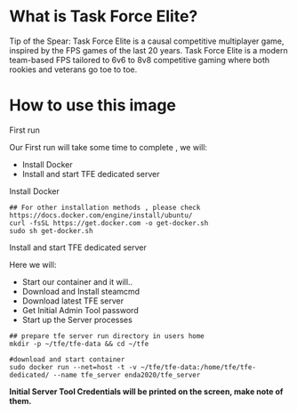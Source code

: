 # What is Task Force Elite?

Tip of the Spear: Task Force Elite is a causal competitive multiplayer game, inspired by the FPS games of the last 20 years. 
Task Force Elite is a modern team-based FPS tailored to 6v6 to 8v8 competitive gaming where both rookies and veterans go toe to toe.


# How to use this image

First run

Our First run will take some time to complete , we will:

 - Install Docker
 - Install and start TFE dedicated server
 
Install Docker
```
## For other installation methods , please check https://docs.docker.com/engine/install/ubuntu/
curl -fsSL https://get.docker.com -o get-docker.sh
sudo sh get-docker.sh
```   
  

Install and start TFE dedicated server

Here we will:

 - Start our container and it will..
 - Download and Install steamcmd
 - Download latest TFE server
 - Get Initial Admin Tool password
 - Start up the Server processes

```
## prepare tfe server run directory in users home
mkdir -p ~/tfe/tfe-data && cd ~/tfe

#download and start container 
sudo docker run --net=host -t -v ~/tfe/tfe-data:/home/tfe/tfe-dedicated/ --name tfe_server enda2020/tfe_server
```
**Initial Server Tool Credentials will be printed on the screen, make note of them.**


